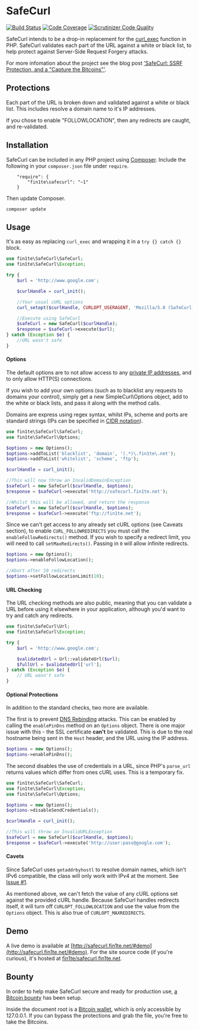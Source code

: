# SafeCurl

[![Build Status](https://travis-ci.org/j0k3r/safecurl.svg?branch=master)](https://travis-ci.org/j0k3r/safecurl)
[![Code Coverage](https://scrutinizer-ci.com/g/j0k3r/safecurl/badges/coverage.png?b=master)](https://scrutinizer-ci.com/g/j0k3r/safecurl/?branch=master)
[![Scrutinizer Code Quality](https://scrutinizer-ci.com/g/j0k3r/safecurl/badges/quality-score.png?b=master)](https://scrutinizer-ci.com/g/j0k3r/safecurl/?branch=master)

SafeCurl intends to be a drop-in replacement for the [curl_exec](http://php.net/manual/en/function.curl-exec.php) function in PHP. SafeCurl validates each part of the URL against a white or black list, to help protect against Server-Side Request Forgery attacks.

For more infomation about the project see the blog post ['SafeCurl: SSRF Protection, and a "Capture the Bitcoins"'](http://blog.fin1te.net/post/86235998757/safecurl-ssrf-protection-and-a-capture-the-bitcoins).

## Protections

Each part of the URL is broken down and validated against a white or black list. This includes resolve a domain name to it's IP addresses.

If you chose to enable "FOLLOWLOCATION", then any redirects are caught, and re-validated.

## Installation

SafeCurl can be included in any PHP project using [Composer](https://getcomposer.org). Include the following in your `composer.json` file under `require`.

```
    "require": {
        "fin1te\safecurl": "~1"
    }
```

Then update Composer.

```
composer update
```

## Usage

It's as easy as replacing `curl_exec` and wrapping it in a `try {} catch {}` block.

```php
use fin1te\SafeCurl\SafeCurl;
use fin1te\SafeCurl\Exception;

try {
    $url = 'http://www.google.com';

    $curlHandle = curl_init();

    //Your usual cURL options
    curl_setopt($curlHandle, CURLOPT_USERAGENT, 'Mozilla/5.0 (SafeCurl)');

    //Execute using SafeCurl
    $safeCurl = new SafeCurl($curlHandle);
    $response = $safeCurl->execute($url);
} catch (Exception $e) {
    //URL wasn't safe
}
```
#### Options

The default options are to not allow access to any [private IP addresses](http://en.wikipedia.org/wiki/Private_network), and to only allow HTTP(S) connections.

If you wish to add your own options (such as to blacklist any requests to domains your control), simply get a new SimpleCurl\Options object, add to the white or black lists, and pass it along with the method calls.

Domains are express using regex syntax, whilst IPs, scheme and ports are standard strings (IPs can be specified in [CIDR notation](https://en.wikipedia.org/wiki/Cidr)).

```php
use fin1te\SafeCurl\SafeCurl;
use fin1te\SafeCurl\Options;

$options = new Options();
$options->addToList('blacklist', 'domain', '(.*)\.fin1te\.net');
$options->addToList('whitelist', 'scheme', 'ftp');

$curlHandle = curl_init();

//This will now throw an InvalidDomainException
$safeCurl = new SafeCurl($curlHandle, $options);
$response = $safeCurl->execute('http://safecurl.fin1te.net');

//Whilst this will be allowed, and return the response
$safeCurl = new SafeCurl($curlHandle, $options);
$response = $safeCurl->execute('ftp://fin1te.net');
```

Since we can't get access to any already set cURL options (see Caveats section), to enable `CURL_FOLLOWREDIRECTS` you must call the `enableFollowRedirects()` method. If you wish to specify a redirect limit, you will need to call `setMaxRedirects()`. Passing in `0` will allow infinite redirects.

```php
$options = new Options();
$options->enableFollowLocation();

//Abort after 10 redirects
$options->setFollowLocationLimit(10);
```

#### URL Checking

The URL checking methods are also public, meaning that you can validate a URL before using it elsewhere in your application, although you'd want to try and catch any redirects.

```php
use fin1te\SafeCurl\Url;
use fin1te\SafeCurl\Exception;

try {
    $url = 'http://www.google.com';

    $validatedUrl = Url::validateUrl($url);
    $fullUrl = $validatedUrl['url'];
} catch (Exception $e) {
    // URL wasn't safe
}
```

#### Optional Protections

In addition to the standard checks, two more are available.

The first is to prevent [DNS Rebinding](https://en.wikipedia.org/wiki/DNS_rebinding) attacks. This can be enabled by calling the `enablePinDns` method on an `Options` object. There is one major issue with this - the SSL certificate **can't** be validated. This is due to the real hostname being sent in the `Host` header, and the URL using the IP address.

```php
$options = new Options();
$options->enablePinDns();
```

The second disables the use of credentials in a URL, since PHP's `parse_url` returns values which differ from ones cURL uses. This is a temporary fix.

```php
use fin1te\SafeCurl\SafeCurl;
use fin1te\SafeCurl\Exception;
use fin1te\SafeCurl\Options;

$options = new Options();
$options->disableSendCredentials();

$curlHandle = curl_init();

//This will throw an InvalidURLException
$safeCurl = new SafeCurl($curlHandle, $options);
$response = $safeCurl->execute('http://user:pass@google.com');
```

#### Cavets
Since SafeCurl uses `getaddrbyhostl` to resolve domain names, which isn't IPv6 compatible, the class will only work with IPv4 at the moment. See [Issue #1](https://github.com/fin1te/safecurl/issues/1).

As mentioned above, we can't fetch the value of any cURL options set against the provided cURL handle. Because SafeCurl handles redirects itself, it will turn off `CURLOPT_FOLLOWLOCATION` and use the value from the `Options` object. This is also true of `CURLOPT_MAXREDIRECTS`.

## Demo

A live demo is available at [http://safecurl.fin1te.net/#demo](http://safecurl.fin1te.net/#demo). For the site source code (if you're curious), it's hosted at [fin1te/safecurl.fin1te.net](https://github.com/fin1te/safecurl.fin1te.net).

## Bounty

In order to help make SafeCurl secure and ready for production use, [a Bitcoin bounty](http://safecurl.fin1te.net/#bounty) has been setup.

Inside the document root is a [Bitcoin wallet](http://safecurl.fin1te.net/btc.txt), which is only accessible by 127.0.0.1. If you can bypass the protections and grab the file, you're free to take the Bitcoins.
